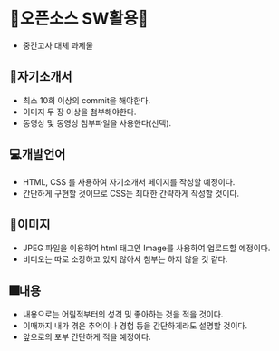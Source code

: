 # 📌오픈소스 SW활용📌
- 중간고사 대체 과제물

## 📃자기소개서
- 최소 10회 이상의 commit을 해야한다.
- 이미지 두 장 이상을 첨부해야한다.
- 동영상 및 동영상 첨부파일을 사용한다(선택).

## 💻개발언어
- HTML, CSS 를 사용하여 자기소개서 페이지를 작성할 예정이다.
- 간단하게 구현할 것이므로 CSS는 최대한 간략하게 작성할 것이다.

## 🧷이미지
- JPEG 파일을 이용하여 html 태그인 Image를 사용하여 업로드할 예정이다.  
- 비디오는 따로 소장하고 있지 않아서 첨부는 하지 않을 것 같다.

## 🎆내용
- 내용으로는 어릴적부터의 성격 및 좋아하는 것을 적을 것이다.
- 이때까지 내가 겪은 추억이나 경험 등을 간단하게라도 설명할 것이다.
- 앞으로의 포부 간단하게 적을 예정이다.
